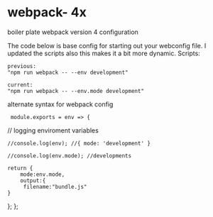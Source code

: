 # webpack- 4x
boiler plate  webpack version 4 configuration
 
 The code below is base config for starting out your webconfig file. I updated the scripts also this makes it a bit more dynamic.
    Scripts:

    previous:
    "npm run webpack -- --env development" 
    
    current:
    "npm run webpack -- --env.mode development"


   alternate syntax for webpack config

     module.exports = env => {

  // logging enviroment variables
    
    //console.log(env); //{ mode: 'development' }
   
    //console.log(env.mode); //developments        
    
    return {
        mode:env.mode,
        output:{
         filename:"bundle.js"
    }
  };
};
